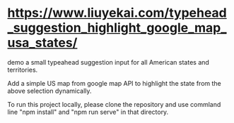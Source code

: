 
# https://www.liuyekai.com/typehead_suggestion_highlight_google_map_usa_states/


demo a small typeahead suggestion input for all American states and territories.

Add a simple US map from google map API to highlight the state from the above selection dynamically.

To run this project locally, please clone the repository and use commland line "npm install" and "npm run serve" in that directory.
